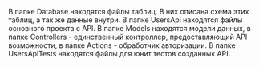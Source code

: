 В папке Database находятся файлы таблиц. В них описана схема этих таблиц, а так же данные внутри.
В папке UsersApi находятся файлы основного проекта с API. В папке Models находятся модели данных, в папке Controllers - единственный контроллер, предоставляющий API возможности, в папке Actions - обработчик авторизации.
В папке UsersApiTests находятся файлы для юнит тестов созданных API.
